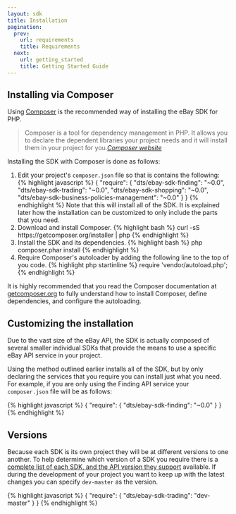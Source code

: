 ```yaml
---
layout: sdk
title: Installation
pagination:
  prev:
    url: requirements
    title: Requirements
  next:
    url: getting_started
    title: Getting Started Guide
---
```

## Installing via Composer

Using [Composer](http://getcomposer.org) is the recommended way of installing the eBay SDK for PHP.

<blockquote>
Composer is a tool for dependency management in PHP. It allows you to declare the dependent libraries your project needs and it will install them in your project for you.<cite><a href="http://getcomposer.org">Composer website</a></cite>
</blockquote>

Installing the SDK with Composer is done as follows:

<ol>
<li>
  Edit your project's <code>composer.json</code> file so that is contains the following:
{% highlight javascript %}
{
    "require": {
        "dts/ebay-sdk-finding": "~0.0",
        "dts/ebay-sdk-trading": "~0.0",
        "dts/ebay-sdk-shopping": "~0.0",
        "dts/ebay-sdk-business-policies-management": "~0.0"
    }
}
{% endhighlight %}
  Note that this will install all of the SDK. It is explained later how the installation can be customized to only include the parts that you need.
</li>
<li>
  Download and install Composer.
{% highlight bash %}
curl -sS https://getcomposer.org/installer | php
{% endhighlight %}
</li>
<li>
  Install the SDK and its dependencies.
{% highlight bash %}
php composer.phar install
{% endhighlight %}
</li>
<li>
  Require Composer's autoloader by adding the following line to the top of you code.
{% highlight php startinline %}
require 'vendor/autoload.php';
{% endhighlight %}
</li>
</ol>

It is highly recommended that you read the Composer documentation at [getcomposer.org](http://getcomposer.org) to fully understand how to install Composer, define dependencies, and configure the autoloading.

## Customizing the installation

Due to the vast size of the eBay API, the SDK is actually composed of several smaller individual SDKs that provide the means to use a specific eBay API service in your project.

Using the method outlined earlier installs all of the SDK, but by only declaring the services that you require you can install just what you need. For example, if you are only using the Finding API service your `composer.json` file will be as follows:

{% highlight javascript %}
{
    "require": {
        "dts/ebay-sdk-finding": "~0.0"
    }
}
{% endhighlight %}

## Versions

Because each SDK is its own project they will be at different versions to one another. To help determine which version of a SDK you require there is a [complete list of each SDK, and the API version they support](/sdk/guides/versions.html) available. If during the development of your project you want to keep up with the latest changes you can specify `dev-master` as the version.

{% highlight javascript %}
{
    "require": {
        "dts/ebay-sdk-trading": "dev-master"
    }
}
{% endhighlight %}
